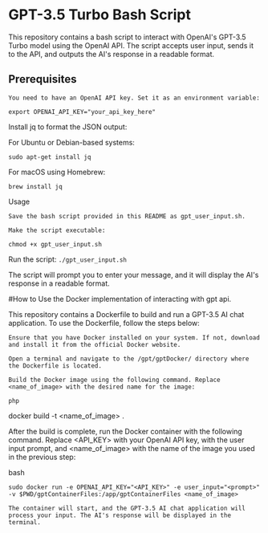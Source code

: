 # GPT-3.5 Turbo Bash Script

This repository contains a bash script to interact with OpenAI's GPT-3.5 Turbo model using the OpenAI API. The script accepts user input, sends it to the API, and outputs the AI's response in a readable format.

## Prerequisites

    You need to have an OpenAI API key. Set it as an environment variable:

`export OPENAI_API_KEY="your_api_key_here"`

Install jq to format the JSON output:

For Ubuntu or Debian-based systems:


`sudo apt-get install jq`


For macOS using Homebrew:

`brew install jq`

Usage

    Save the bash script provided in this README as gpt_user_input.sh.

    Make the script executable:


`chmod +x gpt_user_input.sh`

Run the script:
`./gpt_user_input.sh`

The script will prompt you to enter your message, and it will display the AI's response in a readable format.

#How to Use the Docker implementation of interacting with gpt api.

This repository contains a Dockerfile to build and run a GPT-3.5 AI chat application. To use the Dockerfile, follow the steps below:

    Ensure that you have Docker installed on your system. If not, download and install it from the official Docker website.

    Open a terminal and navigate to the /gpt/gptDocker/ directory where the Dockerfile is located.

    Build the Docker image using the following command. Replace <name_of_image> with the desired name for the image:

    php

docker build -t <name_of_image> .

After the build is complete, run the Docker container with the following command. Replace <API_KEY> with your OpenAI API key, <prompt> with the user input prompt, and <name_of_image> with the name of the image you used in the previous step:

bash

    sudo docker run -e OPENAI_API_KEY="<API_KEY>" -e user_input="<prompt>" -v $PWD/gptContainerFiles:/app/gptContainerFiles <name_of_image>

    The container will start, and the GPT-3.5 AI chat application will process your input. The AI's response will be displayed in the terminal.



